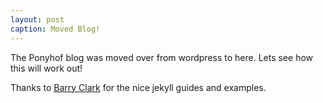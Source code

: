 ```yaml
---
layout: post
caption: Moved Blog!
---
```


The Ponyhof blog was moved over from wordpress to here. Lets see how this will
work out!

Thanks to [Barry Clark](https://github.com/barryclark) for the nice jekyll
guides and examples.
